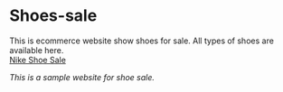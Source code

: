 # Shoes-sale
This is ecommerce website show shoes for sale. All types of shoes are available here.
<br>
<a href="https://main--symphonious-cobbler-bc1eb2.netlify.app/">Nike Shoe Sale</a>
<p><i> This is a sample website for shoe sale. </i></p>
